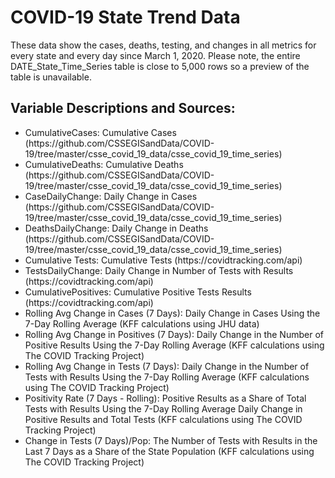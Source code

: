 # COVID-19 State Trend Data 
These data show the cases, deaths, testing, and changes in all metrics for every state and every day since March 1, 2020. Please note, the entire DATE_State_Time_Series table is close to 5,000 rows so a preview of the table is unavailable. 

## Variable Descriptions and Sources:
<ul>
	<li>CumulativeCases: Cumulative Cases (https://github.com/CSSEGISandData/COVID-19/tree/master/csse_covid_19_data/csse_covid_19_time_series)</li>
	<li>CumulativeDeaths: Cumulative Deaths (https://github.com/CSSEGISandData/COVID-19/tree/master/csse_covid_19_data/csse_covid_19_time_series)</li>
	<li>CaseDailyChange: Daily Change in Cases (https://github.com/CSSEGISandData/COVID-19/tree/master/csse_covid_19_data/csse_covid_19_time_series)</li>
	<li>DeathsDailyChange: Daily Change in Deaths (https://github.com/CSSEGISandData/COVID-19/tree/master/csse_covid_19_data/csse_covid_19_time_series)</li>
	<li>Cumulative Tests: Cumulative Tests (https://covidtracking.com/api)</li>
	<li>TestsDailyChange: Daily Change in Number of Tests with Results (https://covidtracking.com/api)</li>
	<li>CumulativePositives: Cumulative Positive Tests Results (https://covidtracking.com/api)</li>
	<li>Rolling Avg Change in Cases (7 Days): Daily Change in Cases Using the 7-Day Rolling Average (KFF calculations using JHU data)</li>
	<li>Rolling Avg Change in Positives (7 Days): Daily Change in the Number of Positive Results Using the 7-Day Rolling Average (KFF calculations using The COVID Tracking Project)</li>
	<li>Rolling Avg Change in Tests (7 Days): Daily Change in the Number of Tests with Results Using the 7-Day Rolling Average (KFF calculations using The COVID Tracking Project)</li>
	<li>Positivity Rate (7 Days - Rolling): Positive Results as a Share of Total Tests with Results Using the 7-Day Rolling Average Daily Change in Positive Results and Total Tests (KFF calculations using The COVID Tracking Project)</li>
	<li>Change in Tests (7 Days)/Pop: The Number of Tests with Results in the Last 7 Days as a Share of the State Population (KFF calculations using The COVID Tracking Project)</li>
	</ul>
	
